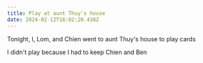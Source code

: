 ```yaml
---
title: Play at aunt Thuy's house
date: 2024-02-12T16:02:20.438Z
---
```


Tonight, I, Lom, and Chien went to aunt Thuy's house to play cards

I didn't play because I had to keep Chien and Ben
